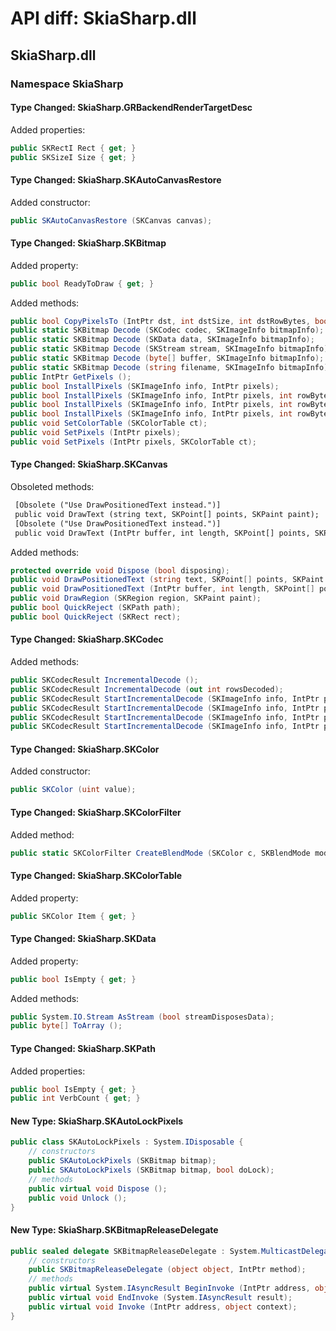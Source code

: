 # API diff: SkiaSharp.dll

## SkiaSharp.dll

### Namespace SkiaSharp

#### Type Changed: SkiaSharp.GRBackendRenderTargetDesc

Added properties:

```csharp
public SKRectI Rect { get; }
public SKSizeI Size { get; }
```


#### Type Changed: SkiaSharp.SKAutoCanvasRestore

Added constructor:

```csharp
public SKAutoCanvasRestore (SKCanvas canvas);
```


#### Type Changed: SkiaSharp.SKBitmap

Added property:

```csharp
public bool ReadyToDraw { get; }
```

Added methods:

```csharp
public bool CopyPixelsTo (IntPtr dst, int dstSize, int dstRowBytes, bool preserveDstPad);
public static SKBitmap Decode (SKCodec codec, SKImageInfo bitmapInfo);
public static SKBitmap Decode (SKData data, SKImageInfo bitmapInfo);
public static SKBitmap Decode (SKStream stream, SKImageInfo bitmapInfo);
public static SKBitmap Decode (byte[] buffer, SKImageInfo bitmapInfo);
public static SKBitmap Decode (string filename, SKImageInfo bitmapInfo);
public IntPtr GetPixels ();
public bool InstallPixels (SKImageInfo info, IntPtr pixels);
public bool InstallPixels (SKImageInfo info, IntPtr pixels, int rowBytes);
public bool InstallPixels (SKImageInfo info, IntPtr pixels, int rowBytes, SKColorTable ctable);
public bool InstallPixels (SKImageInfo info, IntPtr pixels, int rowBytes, SKColorTable ctable, SKBitmapReleaseDelegate releaseProc, object context);
public void SetColorTable (SKColorTable ct);
public void SetPixels (IntPtr pixels);
public void SetPixels (IntPtr pixels, SKColorTable ct);
```


#### Type Changed: SkiaSharp.SKCanvas

Obsoleted methods:

```diff
 [Obsolete ("Use DrawPositionedText instead.")]
 public void DrawText (string text, SKPoint[] points, SKPaint paint);
 [Obsolete ("Use DrawPositionedText instead.")]
 public void DrawText (IntPtr buffer, int length, SKPoint[] points, SKPaint paint);
```

Added methods:

```csharp
protected override void Dispose (bool disposing);
public void DrawPositionedText (string text, SKPoint[] points, SKPaint paint);
public void DrawPositionedText (IntPtr buffer, int length, SKPoint[] points, SKPaint paint);
public void DrawRegion (SKRegion region, SKPaint paint);
public bool QuickReject (SKPath path);
public bool QuickReject (SKRect rect);
```


#### Type Changed: SkiaSharp.SKCodec

Added methods:

```csharp
public SKCodecResult IncrementalDecode ();
public SKCodecResult IncrementalDecode (out int rowsDecoded);
public SKCodecResult StartIncrementalDecode (SKImageInfo info, IntPtr pixels, int rowBytes);
public SKCodecResult StartIncrementalDecode (SKImageInfo info, IntPtr pixels, int rowBytes, SKCodecOptions options);
public SKCodecResult StartIncrementalDecode (SKImageInfo info, IntPtr pixels, int rowBytes, SKCodecOptions options, SKColorTable colorTable, ref int colorTableCount);
public SKCodecResult StartIncrementalDecode (SKImageInfo info, IntPtr pixels, int rowBytes, SKCodecOptions options, IntPtr colorTable, ref int colorTableCount);
```


#### Type Changed: SkiaSharp.SKColor

Added constructor:

```csharp
public SKColor (uint value);
```


#### Type Changed: SkiaSharp.SKColorFilter

Added method:

```csharp
public static SKColorFilter CreateBlendMode (SKColor c, SKBlendMode mode);
```


#### Type Changed: SkiaSharp.SKColorTable

Added property:

```csharp
public SKColor Item { get; }
```


#### Type Changed: SkiaSharp.SKData

Added property:

```csharp
public bool IsEmpty { get; }
```

Added methods:

```csharp
public System.IO.Stream AsStream (bool streamDisposesData);
public byte[] ToArray ();
```


#### Type Changed: SkiaSharp.SKPath

Added properties:

```csharp
public bool IsEmpty { get; }
public int VerbCount { get; }
```


#### New Type: SkiaSharp.SKAutoLockPixels

```csharp
public class SKAutoLockPixels : System.IDisposable {
	// constructors
	public SKAutoLockPixels (SKBitmap bitmap);
	public SKAutoLockPixels (SKBitmap bitmap, bool doLock);
	// methods
	public virtual void Dispose ();
	public void Unlock ();
}
```

#### New Type: SkiaSharp.SKBitmapReleaseDelegate

```csharp
public sealed delegate SKBitmapReleaseDelegate : System.MulticastDelegate, System.ICloneable, System.Runtime.Serialization.ISerializable {
	// constructors
	public SKBitmapReleaseDelegate (object object, IntPtr method);
	// methods
	public virtual System.IAsyncResult BeginInvoke (IntPtr address, object context, System.AsyncCallback callback, object object);
	public virtual void EndInvoke (System.IAsyncResult result);
	public virtual void Invoke (IntPtr address, object context);
}
```


